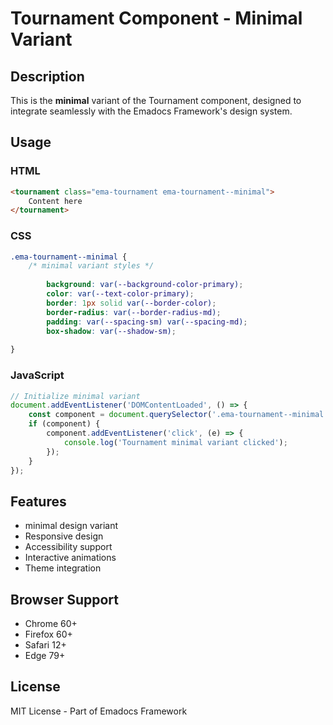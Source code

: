 # Tournament Component - Minimal Variant

## Description
This is the **minimal** variant of the Tournament component, designed to integrate seamlessly with the Emadocs Framework's design system.

## Usage

### HTML
```html
<tournament class="ema-tournament ema-tournament--minimal">
    Content here
</tournament>
```

### CSS
```css
.ema-tournament--minimal {
    /* minimal variant styles */
    
        background: var(--background-color-primary);
        color: var(--text-color-primary);
        border: 1px solid var(--border-color);
        border-radius: var(--border-radius-md);
        padding: var(--spacing-sm) var(--spacing-md);
        box-shadow: var(--shadow-sm);
    
}
```

### JavaScript
```javascript
// Initialize minimal variant
document.addEventListener('DOMContentLoaded', () => {
    const component = document.querySelector('.ema-tournament--minimal');
    if (component) {
        component.addEventListener('click', (e) => {
            console.log('Tournament minimal variant clicked');
        });
    }
});
```

## Features
- minimal design variant
- Responsive design
- Accessibility support
- Interactive animations
- Theme integration

## Browser Support
- Chrome 60+
- Firefox 60+
- Safari 12+
- Edge 79+

## License
MIT License - Part of Emadocs Framework
